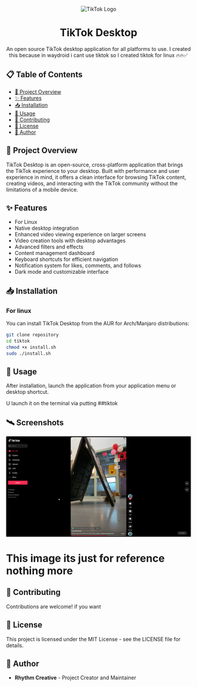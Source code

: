 <p align="center">
  <img src="https://www.startpage.com/av/proxy-image?piurl=https%3A%2F%2Ftse3.mm.bing.net%2Fth%3Fid%3DOIP.x2GEo6h96r-IJQaOn5boVgHaHa%26pid%3DApi&sp=1743904566Tc5772fead2d9d7eec841a2dfa7013ed7bf7080275530784168229228a6016ba4" alt="TikTok Logo" width="200"/>
</p>

<h1 align="center">TikTok Desktop</h1>



<p align="center">
  An open source TikTok desktop application for all platforms to use.
  I created this because in waydroid i cant use tiktok so I created tiktok for linux 🔥🔥✅
</p>

## 📋 Table of Contents

- [🚀 Project Overview](#-project-overview)
- [✨ Features](#-features)
- [📥 Installation](#-installation)
- [🔧 Usage](#-usage)
- [👥 Contributing](#-contributing)
- [📄 License](#-license)
- [👤 Author](#-author)

## 🚀 Project Overview

TikTok Desktop is an open-source, cross-platform application that brings the TikTok experience to your desktop. Built with performance and user experience in mind, it offers a clean interface for browsing TikTok content, creating videos, and interacting with the TikTok community without the limitations of a mobile device.

## ✨ Features

- For Linux
- Native desktop integration
- Enhanced video viewing experience on larger screens
- Video creation tools with desktop advantages
- Advanced filters and effects
- Content management dashboard
- Keyboard shortcuts for efficient navigation
- Notification system for likes, comments, and follows
- Dark mode and customizable interface

## 📥 Installation

### For linux

You can install TikTok Desktop from the AUR for Arch/Manjaro distributions:

```bash
git clone repository
cd tiktok
chmod +x install.sh
sudo ./install.sh
```


## 🔧 Usage

After installation, launch the application from your application menu or desktop shortcut.

U launch it on the terminal via putting ##tiktok

## 🛰️ Screenshots

![alt text](image.png)

# This image its just for reference nothing more

## 👥 Contributing

Contributions are welcome! if you want


## 📄 License

This project is licensed under the MIT License - see the LICENSE file for details.

## 👤 Author

- **Rhythm Creative** - Project Creator and Maintainer
